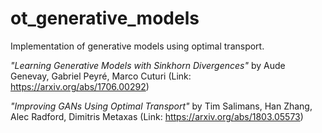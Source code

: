 # ot_generative_models
Implementation of generative models using optimal transport.

*"Learning Generative Models with Sinkhorn Divergences"* by Aude Genevay, Gabriel Peyré, Marco Cuturi (Link: https://arxiv.org/abs/1706.00292)

*"Improving GANs Using Optimal Transport"* by Tim Salimans, Han Zhang, Alec Radford, Dimitris Metaxas (Link: https://arxiv.org/abs/1803.05573)
